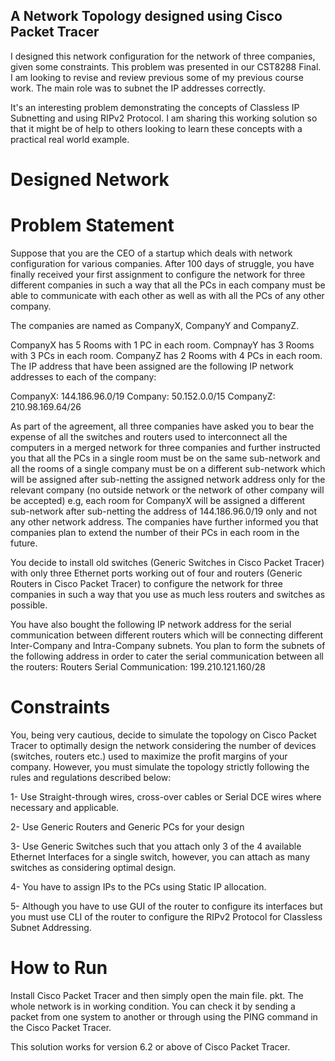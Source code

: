 ## A Network Topology designed using Cisco Packet Tracer

I designed this network configuration for the network of three companies, given some constraints. This problem was presented in our CST8288 Final. I am looking to revise and review previous some of my previous course work. The main role was to subnet the IP addresses correctly.

It's an interesting problem demonstrating the concepts of Classless IP Subnetting and using RIPv2 Protocol. I am sharing this working solution so that it might be of help to others looking to learn these concepts with a practical real world example.

# Designed Network


# Problem Statement
Suppose that you are the CEO of a startup which deals with network configuration for various companies. After 100 days of struggle, you have finally received your first assignment to configure the network for three different companies in such a way that all the PCs in each company must be able to communicate with each other as well as with all the PCs of any other company.

The companies are named as CompanyX, CompanyY and CompanyZ.

CompanyX has 5 Rooms with 1 PC in each room.
CompnayY has 3 Rooms with 3 PCs in each room.
CompanyZ has 2 Rooms with 4 PCs in each room.
The IP address that have been assigned are the following IP network addresses to each of the company:

CompanyX: 144.186.96.0/19
Company: 50.152.0.0/15
CompanyZ: 210.98.169.64/26

As part of the agreement, all three companies have asked you to bear the expense of all the switches and routers used to interconnect all the computers in a merged network for three companies and further instructed you that all the PCs in a single room must be on the same sub-network and all the rooms of a single company must be on a different sub-network which will be assigned after sub-netting the assigned network address only for the relevant company (no outside network or the network of other company will be accepted) e.g, each room for CompanyX will be assigned a different sub-network after sub-netting the address of 144.186.96.0/19 only and not any other network address. The companies have further informed you that companies plan to extend the number of their PCs in each room in the future.

You decide to install old switches (Generic Switches in Cisco Packet Tracer) with only three Ethernet ports working out of four and routers (Generic Routers in Cisco Packet Tracer) to configure the network for three companies in such a way that you use as much less routers and switches as possible.

You have also bought the following IP network address for the serial communication between different routers which will be connecting different Inter-Company and Intra-Company subnets. You plan to form the subnets of the following address in order to cater the serial communication between all the routers: Routers Serial Communication: 199.210.121.160/28

# Constraints
You, being very cautious, decide to simulate the topology on Cisco Packet Tracer to optimally design the network considering the number of devices (switches, routers etc.) used to maximize the profit margins of your company. However, you must simulate the topology strictly following the rules and regulations described below:

1- Use Straight-through wires, cross-over cables or Serial DCE wires where necessary and applicable.

2- Use Generic Routers and Generic PCs for your design

3- Use Generic Switches such that you attach only 3 of the 4 available Ethernet Interfaces for a single switch, however, you can attach as many switches as considering optimal design.

4- You have to assign IPs to the PCs using Static IP allocation.

5- Although you have to use GUI of the router to configure its interfaces but you must use CLI of the router to configure the RIPv2 Protocol for Classless Subnet Addressing.

# How to Run
Install Cisco Packet Tracer and then simply open the main file. pkt. The whole network is in working condition. You can check it by sending a packet from one system to another or through using the PING command in the Cisco Packet Tracer.

This solution works for version 6.2 or above of Cisco Packet Tracer.

